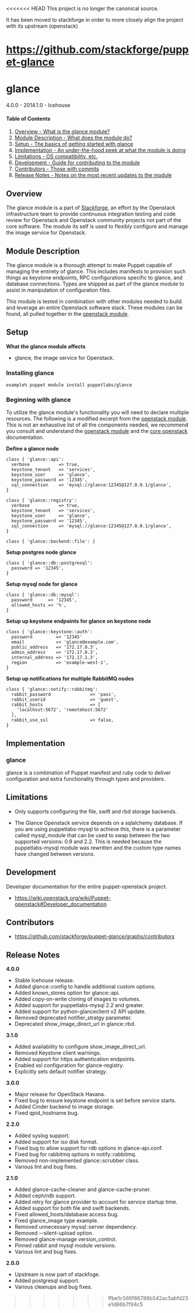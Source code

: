 <<<<<<< HEAD
This project is no longer the canonical source.

It has been moved to stackforge in order to more closely align the project with its upstream (openstack)

https://github.com/stackforge/puppet-glance
=======
glance
=======

4.0.0 - 2014.1.0 - Icehouse

#### Table of Contents

1. [Overview - What is the glance module?](#overview)
2. [Module Description - What does the module do?](#module-description)
3. [Setup - The basics of getting started with glance](#setup)
4. [Implementation - An under-the-hood peek at what the module is doing](#implementation)
5. [Limitations - OS compatibility, etc.](#limitations)
6. [Development - Guide for contributing to the module](#development)
7. [Contributors - Those with commits](#contributors)
8. [Release Notes - Notes on the most recent updates to the module](#release-notes)

Overview
--------

The glance module is a part of [Stackforge](https://github.com/stackfoge), an effort by the Openstack infrastructure team to provide continuous integration testing and code review for Openstack and Openstack community projects not part of the core software.  The module its self is used to flexibly configure and manage the image service for Openstack.

Module Description
------------------

The glance module is a thorough attempt to make Puppet capable of managing the entirety of glance.  This includes manifests to provision such things as keystone endpoints, RPC configurations specific to glance, and database connections.  Types are shipped as part of the glance module to assist in manipulation of configuration files.

This module is tested in combination with other modules needed to build and leverage an entire Openstack software stack.  These modules can be found, all pulled together in the [openstack module](https://github.com/stackfoge/puppet-openstack).

Setup
-----

**What the glance module affects**

* glance, the image service for Openstack.

### Installing glance

    example% puppet module install puppetlabs/glance

### Beginning with glance

To utilize the glance module's functionality you will need to declare multiple resources.  The following is a modified excerpt from the [openstack module](https://github.com/stackfoge/puppet-openstack).  This is not an exhaustive list of all the components needed, we recommend you consult and understand the [openstack module](https://github.com/stackforge/puppet-openstack) and the [core openstack](http://docs.openstack.org) documentation.

**Define a glance node**

```puppet
class { 'glance::api':
  verbose           => true,
  keystone_tenant   => 'services',
  keystone_user     => 'glance',
  keystone_password => '12345',
  sql_connection    => 'mysql://glance:12345@127.0.0.1/glance',
}

class { 'glance::registry':
  verbose           => true,
  keystone_tenant   => 'services',
  keystone_user     => 'glance',
  keystone_password => '12345',
  sql_connection    => 'mysql://glance:12345@127.0.0.1/glance',
}

class { 'glance::backend::file': }
```

**Setup postgres node glance**

```puppet
class { 'glance::db::postgresql':
  password => '12345',
}
```

**Setup mysql node for glance**

```puppet
class { 'glance::db::mysql':
  password      => '12345',
  allowed_hosts => '%',
}
```

**Setup up keystone endpoints for glance on keystone node**

```puppet
class { 'glance::keystone::auth':
  password         => '12345'
  email            => 'glance@example.com',
  public_address   => '172.17.0.3',
  admin_address    => '172.17.0.3',
  internal_address => '172.17.1.3',
  region           => 'example-west-1',
}
```

**Setup up notifications for multiple RabbitMQ nodes**

```puppet
class { 'glance::notify::rabbitmq':
  rabbit_password               => 'pass',
  rabbit_userid                 => 'guest',
  rabbit_hosts                  => [
    'localhost:5672', 'remotehost:5672'
  ],
  rabbit_use_ssl                => false,
}
```

Implementation
--------------

### glance

glance is a combination of Puppet manifest and ruby code to deliver configuration and extra functionality through types and providers.

Limitations
------------

* Only supports configuring the file, swift and rbd storage backends.

* The Glance Openstack service depends on a sqlalchemy database. If you are using puppetlabs-mysql to achieve this, there is a parameter called mysql_module that can be used to swap between the two supported versions: 0.9 and 2.2. This is needed because the puppetlabs-mysql module was rewritten and the custom type names have changed between versions.

Development
-----------

Developer documentation for the entire puppet-openstack project.

* https://wiki.openstack.org/wiki/Puppet-openstack#Developer_documentation

Contributors
------------

* https://github.com/stackforge/puppet-glance/graphs/contributors

Release Notes
-------------

**4.0.0**

* Stable Icehouse release.
* Added glance::config to handle additional custom options.
* Added known_stores option for glance::api.
* Added copy-on-write cloning of images to volumes.
* Added support for puppetlabs-mysql 2.2 and greater.
* Added support for python-glanceclient v2 API update.
* Removed deprecated notifier_stratgy parameter.
* Deprecated show_image_direct_url in glance::rbd.

**3.1.0**

* Added availability to configure show_image_direct_url.
* Removed Keystone client warnings.
* Added support for https authentication endpoints.
* Enabled ssl configuration for glance-registry.
* Explicitly sets default notifier strategy.

**3.0.0**

* Major release for OpenStack Havana.
* Fixed bug to ensure keystone endpoint is set before service starts.
* Added Cinder backend to image storage.
* Fixed qpid_hostname bug.

**2.2.0**

* Added syslog support.
* Added support for iso disk format.
* Fixed bug to allow support for rdb options in glance-api.conf.
* Fixed bug for rabbitmq options in notify::rabbitmq.
* Removed non-implemented glance::scrubber class.
* Various lint and bug fixes.

**2.1.0**

* Added glance-cache-cleaner and glance-cache-pruner.
* Added ceph/rdb support.
* Added retry for glance provider to account for service startup time.
* Added support for both file and swift backends.
* Fixed allowed_hosts/database access bug.
* Fixed glance_image type example.
* Removed unnecessary mysql::server dependency.
* Removed --silent-upload option.
* Removed glance-manage version_control.
* Pinned rabbit and mysql module versions.
* Various lint and bug fixes.

**2.0.0**

* Upstream is now part of stackfoge.
* Added postgresql support.
* Various cleanups and bug fixes.
>>>>>>> ffbe1c566f86786b542ac5abfd23e1d86b7f94c5
